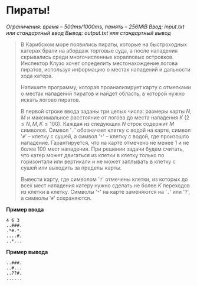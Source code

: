 # Пираты!

*Ограничения: время – 500ms/1000ms, память – 256MiB Ввод: input.txt или стандартный ввод Вывод: output.txt или стандартный вывод*

> В Карибском море появились пираты, которые на быстроходных катерах брали на абордаж торговые суда, а после нападения скрывались среди многочисленных коралловых островков. Инспектор Клузо хочет определить местонахождение логова пиратов, используя информацию о местах нападений и дальности хода катера.
>
> Напишите программу, которая проанализирует карту с отметками о местах нападений пиратов и найдет область, в которой нужно искать логово пиратов.
>
> В первой строке ввода заданы три целых числа: размеры карты $N$, $M$ и максимальное расстояние от логова до места нападения $K$ $(2 ≤ N, M, K ≤ 100)$. Каждая из следующих $N$ строк содержит $M$ символов. Символ '`.`' обозначает клетку с водой на карте, символ '`#`' – клетку с сушей, а символ '`*`' – клетку с водой, где произошло нападение. Гарантируется, что на карте отмечено не менее 1 и не более 100 мест нападения. При решении задачи будем считать, что катер может двигаться из клетки в клетку только по горизонтали или вертикали и не может заплывать в клетку с сушей или выходить за пределы карты.
>
> Вывести карту, где символом '`?`' отмечены клетки, из которых до всех мест нападения катеру нужно сделать не более $K$ переходов из клетки в клетку. Символы '`*`' на карте заменяются на '`.`' или '`?`', а символы '`#`' сохраняются.

**Пример ввода**
```
4 6 3
..###.
.*#.*.
....#.
..*...
```
**Пример вывода**
```
..###.
..#...
..??#.
......
```
